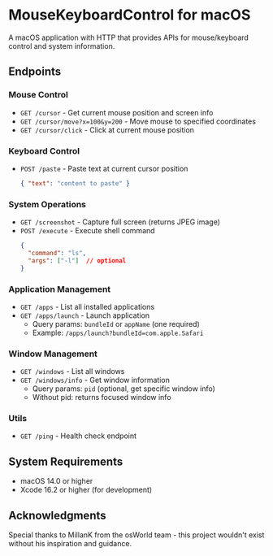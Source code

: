 # MouseKeyboardControl for macOS

A macOS application with HTTP that provides APIs for mouse/keyboard control and system information.

## Endpoints

### Mouse Control
- `GET /cursor` - Get current mouse position and screen info
- `GET /cursor/move?x=100&y=200` - Move mouse to specified coordinates
- `GET /cursor/click` - Click at current mouse position

### Keyboard Control
- `POST /paste` - Paste text at current cursor position
  ```json
  { "text": "content to paste" }
  ```

### System Operations
- `GET /screenshot` - Capture full screen (returns JPEG image)
- `POST /execute` - Execute shell command
  ```json
  {
    "command": "ls",
    "args": ["-l"]  // optional
  }
  ```

### Application Management
- `GET /apps` - List all installed applications
- `GET /apps/launch` - Launch application
  - Query params: `bundleId` or `appName` (one required)
  - Example: `/apps/launch?bundleId=com.apple.Safari`

### Window Management
- `GET /windows` - List all windows
- `GET /windows/info` - Get window information
  - Query params: `pid` (optional, get specific window info)
  - Without pid: returns focused window info

### Utils
- `GET /ping` - Health check endpoint

## System Requirements

- macOS 14.0 or higher
- Xcode 16.2 or higher (for development)

## Acknowledgments

Special thanks to MillanK from the osWorld team - this project wouldn't exist without his inspiration and guidance. 

